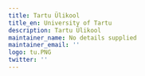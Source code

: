 ```yaml
---
title: Tartu Ülikool
title_en: University of Tartu
description: Tartu Ülikool
maintainer_name: No details supplied
maintainer_email: ''
logo: tu.PNG
twitter: ''
---
```

